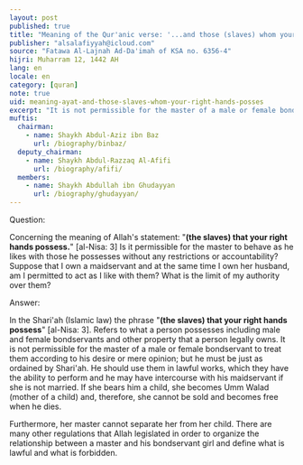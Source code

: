 ```yaml
---
layout: post
published: true
title: "Meaning of the Qur'anic verse: '...and those (slaves) whom your right hands possess'"
publisher: "alsalafiyyah@icloud.com"
source: "Fatawa Al-Lajnah Ad-Da'imah of KSA no. 6356-4"
hijri: Muharram 12, 1442 AH
lang: en
locale: en
category: [quran]
note: true
uid: meaning-ayat-and-those-slaves-whom-your-right-hands-posses
excerpt: "It is not permissible for the master of a male or female bondservant to treat them according to his desire or mere opinion; but he must be just as ordained by Shari'ah."
muftis:
  chairman: 
    - name: Shaykh Abdul-Aziz ibn Baz
      url: /biography/binbaz/
  deputy_chairman:
    - name: Shaykh Abdul-Razzaq Al-Afifi
      url: /biography/afifi/
  members: 
    - name: Shaykh Abdullah ibn Ghudayyan
      url: /biography/ghudayyan/
---
```


Question: 

Concerning the meaning of Allah's statement: "**(the slaves) that your right hands possess.**" [al-Nisa: 3] Is it permissible for the master to behave as he likes with those he possesses without any restrictions or accountability? Suppose that I own a maidservant and at the same time I own her husband, am I permitted to act as I like with them? What is the limit of my authority over them?

Answer:

In the Shari'ah (Islamic law) the phrase "**(the slaves) that your right hands possess**" [al-Nisa: 3]. Refers to what a person possesses including male and female bondservants and other property that a person legally owns. It is not permissible for the master of a male or female bondservant to treat them according to his desire or mere opinion; but he must be just as ordained by Shari'ah. He should use them in lawful works, which they have the ability to perform and he may have intercourse with his maidservant if she is not married. If she bears him a child, she becomes Umm Walad (mother of a child) and, therefore, she cannot be sold and becomes free when he dies.

Furthermore, her master cannot separate her from her child. There are many other regulations that Allah legislated in order to organize the relationship between a master and his bondservant girl and define what is lawful and what is forbidden. 
